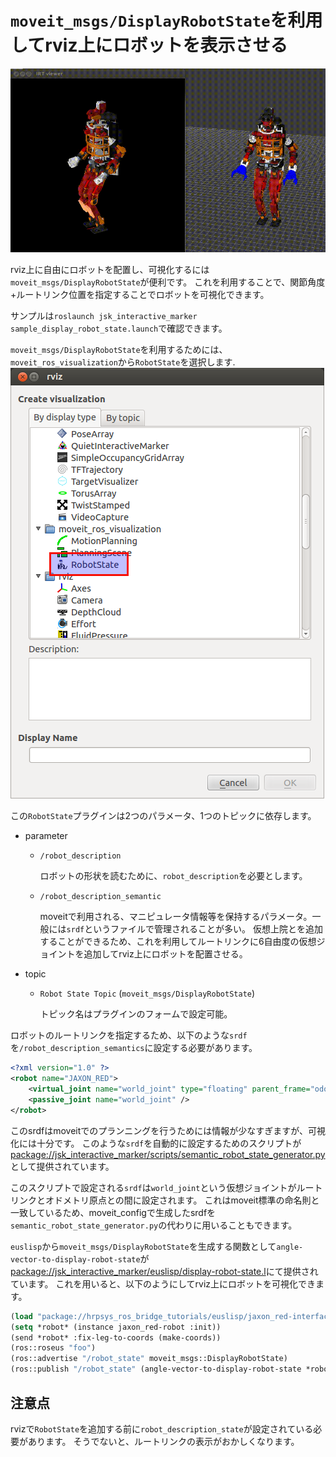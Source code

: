 # `moveit_msgs/DisplayRobotState`を利用してrviz上にロボットを表示させる
![](images/display-robot-state.gif)

rviz上に自由にロボットを配置し、可視化するには`moveit_msgs/DisplayRobotState`が便利です。
これを利用することで、関節角度+ルートリンク位置を指定することでロボットを可視化できます。

サンプルは`roslaunch jsk_interactive_marker sample_display_robot_state.launch`で確認できます。

`moveit_msgs/DisplayRobotState`を利用するためには、`moveit_ros_visualization`から`RobotState`を選択します.
![](images/rviz_moveit_robot_state.png)

この`RobotState`プラグインは2つのパラメータ、1つのトピックに依存します。
* parameter
  * `/robot_description`

    ロボットの形状を読むために、`robot_description`を必要とします。
  * `/robot_description_semantic`

    moveitで利用される、マニピュレータ情報等を保持するパラメータ。一般には`srdf`というファイルで管理されることが多い。
    仮想上院とを追加することができるため、これを利用してルートリンクに6自由度の仮想ジョイントを追加してrviz上にロボットを配置させる。
* topic
  * `Robot State Topic` (`moveit_msgs/DisplayRobotState`)

    トピック名はプラグインのフォームで設定可能。

ロボットのルートリンクを指定するため、以下のような`srdf`を`/robot_description_semantics`に設定する必要があります。

```xml
<?xml version="1.0" ?>
<robot name="JAXON_RED">
    <virtual_joint name="world_joint" type="floating" parent_frame="odom" child_link="BODY" />
    <passive_joint name="world_joint" />
</robot>
```

このsrdfはmoveitでのプランニングを行うためには情報が少なすぎますが、可視化には十分です。
このような`srdf`を自動的に設定するためのスクリプトが
[package://jsk_interactive_marker/scripts/semantic_robot_state_generator.py](https://github.com/jsk-ros-pkg/jsk_visualization/blob/master/jsk_interactive_markers/jsk_interactive_marker/scripts/semantic_robot_state_generator.py)
として提供されています。

このスクリプトで設定される`srdf`は`world_joint`という仮想ジョイントがルートリンクとオドメトリ原点との間に設定されます。
これはmoveit標準の命名則と一致しているため、moveit_configで生成したsrdfを`semantic_robot_state_generator.py`の代わりに用いることもできます。

`euslisp`から`moveit_msgs/DisplayRobotState`を生成する関数として`angle-vector-to-display-robot-state`が[package://jsk_interactive_marker/euslisp/display-robot-state.l](https://github.com/jsk-ros-pkg/jsk_visualization/blob/master/jsk_interactive_markers/jsk_interactive_marker/euslisp/display-robot-state.l)にて提供されています。
これを用いると、以下のようにしてrviz上にロボットを可視化できます。

```lisp
(load "package://hrpsys_ros_bridge_tutorials/euslisp/jaxon_red-interface.l")
(setq *robot* (instance jaxon_red-robot :init))
(send *robot* :fix-leg-to-coords (make-coords))
(ros::roseus "foo")
(ros::advertise "/robot_state" moveit_msgs::DisplayRobotState)
(ros::publish "/robot_state" (angle-vector-to-display-robot-state *robot* (send (send *robot* :link "BODY") :copy-worldcoords)))
```

## 注意点
rvizで`RobotState`を追加する前に`robot_description_state`が設定されている必要があります。
そうでないと、ルートリンクの表示がおかしくなります。
